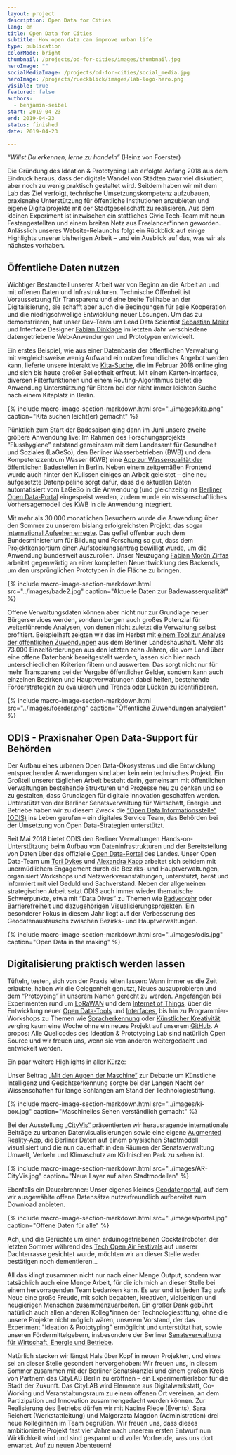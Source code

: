 ```yaml
---
layout: project
description: Open Data for Cities
lang: en
title: Open Data for Cities
subtitle: How open data can improve urban life
type: publication
colorMode: bright
thumbnail: /projects/od-for-cities/images/thumbnail.jpg
heroImage: ""
socialMediaImage: /projects/od-for-cities/social_media.jpg
heroImage: /projects/rueckblick/images/lab-logo-hero.png
visible: true
featured: false
authors:
  - benjamin-seibel
start: 2019-04-23
end: 2019-04-23
status: finished
date: 2019-04-23

---
```


_“Willst Du erkennen, lerne zu handeln”_ (Heinz von Foerster)


Die Gründung des Ideation & Prototyping Lab erfolgte Anfang 2018 aus dem Eindruck heraus, dass der digitale Wandel von Städten zwar viel diskutiert, aber noch zu wenig praktisch gestaltet wird. Seitdem haben wir mit dem Lab das Ziel verfolgt, technische Umsetzungskompetenz aufzubauen, praxisnahe Unterstützung für öffentliche Institutionen anzubieten und eigene Digitalprojekte mit der Stadtgesellschaft zu realisieren. Aus dem kleinen Experiment ist inzwischen ein stattliches Civic Tech-Team mit neun Festangestellten und einem breiten Netz aus Freelancer*innen geworden. Anlässlich unseres Website-Relaunchs folgt ein Rückblick auf einige Highlights unserer bisherigen Arbeit – und ein Ausblick auf das, was wir als nächstes vorhaben.

Öffentliche Daten nutzen
------------------------

Wichtiger Bestandteil unserer Arbeit war von Beginn an die Arbeit an und mit offenen Daten und Infrastrukturen. Technische Offenheit ist Voraussetzung für Transparenz und eine breite Teilhabe an der Digitalisierung, sie schafft aber auch die Bedingungen für agile Kooperation und die niedrigschwellige Entwicklung neuer Lösungen. Um das zu demonstrieren, hat unser Dev-Team um Lead Data Scientist [Sebastian Meier](https://twitter.com/seb_meier) und Interface Designer [Fabian Dinklage](https://twitter.com/fdnklg) im letzten Jahr verschiedene datengetriebene Web-Anwendungen und Prototypen entwickelt.  

Ein erstes Beispiel, wie aus einer Datenbasis der öffentlichen Verwaltung mit vergleichsweise wenig Aufwand ein nutzerfreundliches Angebot werden kann, lieferte unsere interaktive [Kita-Suche](https://www.kita-suche.berlin), die im Februar 2018 online ging und sich bis heute großer Beliebtheit erfreut. Mit einem Karten-Interface, diversen Filterfunktionen und einem Routing-Algorithmus bietet die Anwendung Unterstützung für Eltern bei der nicht immer leichten Suche nach einem Kitaplatz in Berlin.

{% include macro-image-section-markdown.html src="../images/kita.png" caption="Kita suchen leicht(er) gemacht" %}

Pünktlich zum Start der Badesaison ging dann im Juni unsere zweite größere Anwendung live: Im Rahmen des Forschungsprojekts “Flusshygiene” entstand gemeinsam mit dem Landesamt für Gesundheit und Soziales (LaGeSo), den Berliner Wasserbetrieben (BWB) und dem Kompetenzzentrum Wasser (KWB) eine [App zur Wasserqualität der öffentlichen Badestellen in Berlin](https://www.badestellen-berlin.de). Neben einem zeitgemäßen Frontend wurde auch hinter den Kulissen einiges an Arbeit geleistet – eine neu aufgesetzte Datenpipeline sorgt dafür, dass die aktuellen Daten automatisiert vom LaGeSo in die Anwendung (und gleichzeitig ins [Berliner Open Data-Portal](https://daten.berlin.de/datensaetze/liste-der-badestellen) eingespeist werden, zudem wurde ein wissenschaftliches Vorhersagemodell des KWB in die Anwendung integriert.

Mit mehr als 30.000 monatlichen Besuchern wurde die Anwendung über den Sommer zu unserem bislang erfolgreichsten Projekt, das sogar [international Aufsehen erregte](https://apolitical.co/solution_article/berlin-steers-bathers-away-from-dirty-lakes-with-daily-pollution-updates/). Das gefiel offenbar auch dem Bundesministerium für Bildung und Forschung so gut, dass dem Projektkonsortium einen Aufstockungsantrag bewilligt wurde, um die Anwendung bundesweit auszurollen. Unser Neuzugang [Fabian Morón Zirfas](https://twitter.com/fmoronzirfas) arbeitet gegenwärtig an einer kompletten Neuentwicklung des Backends, um den ursprünglichen Prototypen in die Fläche zu bringen.

{% include macro-image-section-markdown.html src="../images/bade2.jpg" caption="Aktuelle Daten zur Badewasserqualität" %}

Offene Verwaltungsdaten können aber nicht nur zur Grundlage neuer Bürgerservices werden, sondern bergen auch großes Potenzial für weiterführende Analysen, von denen nicht zuletzt die Verwaltung selbst profitiert. Beispielhaft zeigten wir das im Herbst mit [einem Tool zur Analyse der öffentlichen Zuwendungen](http://zuwendungsdatenbank.lab.technologiestiftung-berlin.de/#vis) aus dem Berliner Landeshaushalt. 
Mehr als 73.000 Einzelförderungen aus den letzten zehn Jahren, die vom Land über eine offene Datenbank bereitgestellt werden, lassen sich hier nach unterschiedlichen Kriterien filtern und auswerten. Das sorgt nicht nur für mehr Transparenz bei der Vergabe öffentlicher Gelder, sondern kann auch einzelnen Bezirken und Hauptverwaltungen dabei helfen, bestehende Förderstrategien zu evaluieren und Trends oder Lücken zu identifizieren. 

{% include macro-image-section-markdown.html src="../images/foerder.png" caption="Öffentliche Zuwendungen analysiert" %}

ODIS - Praxisnaher Open Data-Support für Behörden
---------------------------------------------------------------

Der Aufbau eines urbanen Open Data-Ökosystems und die Entwicklung entsprechender Anwendungen sind aber kein rein technisches Projekt. Ein Großteil unserer täglichen Arbeit besteht darin, gemeinsam mit öffentlichen Verwaltungen bestehende Strukturen und Prozesse neu zu denken und so zu gestalten, dass Grundlagen für digitale Innovation geschaffen werden. Unterstützt von der Berliner Senatsverwaltung für Wirtschaft, Energie und Betriebe haben wir zu diesem Zweck die [“Open Data Informationsstelle” (ODIS)](https://www.odis-berlin.de) ins Leben gerufen – ein digitales Service Team, das Behörden bei der Umsetzung von Open Data-Strategien unterstützt. 

Seit Mai 2018 bietet ODIS den Berliner Verwaltungen Hands-on-Unterstützung beim Aufbau von Dateninfrastrukturen und der Bereitstellung von Daten über das offizielle [Open Data-Portal](https://daten.berlin.de) des Landes. Unser Open Data-Team um [Tori Dykes](https://twitter.com/toridykes) und [Alexandra Kapp](https://twitter.com/lxndrkp) arbeitet sich seitdem mit unermüdlichem Engagement durch die Bezirks- und Hauptverwaltungen, organisiert Workshops und Netzwerkveranstaltungen, unterstützt, berät und informiert mit viel Geduld und Sachverstand. Neben der allgemeinen strategischen Arbeit setzt ODIS auch immer wieder thematische Schwerpunkte, etwa mit “Data Dives” zu Themen wie [Radverkehr](https://lab.technologiestiftung-berlin.de/projects/datadive-cycling/de/) oder [Barrierefreiheit](https://lab.technologiestiftung-berlin.de/projects/datadive-accessibility/de/) und dazugehörigen [Visualisierungsprojekten](https://lab.technologiestiftung-berlin.de/projects/bikerides/de/). Ein besonderer Fokus in diesem Jahr liegt auf der Verbesserung des Geodatenaustauschs zwischen Bezirks- und Hauptverwaltungen. 

{% include macro-image-section-markdown.html src="../images/odis.jpg" caption="Open Data in the making" %}

Digitalisierung praktisch werden lassen
----------------------------------------

Tüfteln, testen, sich von der Praxis leiten lassen: Wann immer es die Zeit erlaubte, haben wir die Gelegenheit genutzt, Neues auszuprobieren und dem “Protoyping” in unserem Namen gerecht zu werden. Angefangen bei Experimenten rund um [LoRaWAN](https://lab.technologiestiftung-berlin.de/projects/loranodes/de/) und dem [Internet of Things](https://www.technologiestiftung-berlin.de/de/blog/we-eat-our-own-soup/), über die Entwicklung neuer [Open Data-Tools](https://lab.technologiestiftung-berlin.de/projects/csv-string-optimization/de/) und [Interfaces](https://lab.technologiestiftung-berlin.de/projects/magic-mirror/de/), bis hin zu Programmier-Workshops zu Themen wie [Spracherkennung](https://retunefestival.de/2018/events/technologiestiftung/) oder [Künstlicher Kreativität](https://twitter.com/bnjmnsbl/status/1064545686325219329) verging kaum eine Woche ohne ein neues Projekt auf unserem [GitHub](https://github.com/technologiestiftung/). A propos: Alle Quellcodes des Ideation & Prototyping Lab sind natürlich Open Source und wir freuen uns, wenn sie von anderen weitergedacht und entwickelt werden.

Ein paar weitere Highlights in aller Kürze: 

Unser Beitrag [„Mit den Augen der Maschine“](https://lab.technologiestiftung-berlin.de/projects/ki-ai-intro/de/) zur Debatte um Künstliche Intelligenz und Gesichtserkennung sorgte bei der Langen Nacht der Wissenschaften für lange Schlangen am Stand der Technologiestiftung.

{% include macro-image-section-markdown.html src="../images/ki-box.jpg" caption="Maschinelles Sehen verständlich gemacht" %} 

Bei der Ausstellung [„CityVis“](https://cityvis.io/exhibition.php) präsentierten wir herausragende internationale Beiträge zu urbanen Datenvisualisierungen sowie eine eigene [Augmented Reality-App](https://medium.com/@stephangensch/building-an-ar-dataviz-prototype-10d7c9e6d261), die Berliner Daten auf einem physischen Stadtmodell visualisiert und die nun dauerhaft in den Räumen der Senatsverwaltung Umwelt, Verkehr und Klimaschutz am Köllnischen Park zu sehen ist. 

{% include macro-image-section-markdown.html src="../images/AR-CityVis.jpg" caption="Neue Layer auf alten Stadtmodellen" %} 

Ebenfalls ein Dauerbrenner: Unser eigenes kleines [Geodatenportal](https://data.technologiestiftung-berlin.de/), auf dem wir ausgewählte offene Datensätze nutzerfreundlich aufbereitet zum Download anbieten. 

{% include macro-image-section-markdown.html src="../images/portal.jpg" caption="Offene Daten für alle" %} 

Ach, und die Gerüchte um einen arduinogetriebenen Cocktailroboter, der letzten Sommer während des [Tech Open Air Festivals](https://toa.berlin/) auf unserer Dachterrasse gesichtet wurde, möchten wir an dieser Stelle weder bestätigen noch dementieren...

All das klingt zusammen nicht nur nach einer Menge Output, sondern war tatsächlich auch eine Menge Arbeit, für die ich mich an dieser Stelle bei einem hervorragenden Team bedanken kann. Es war und ist jeden Tag aufs Neue eine große Freude, mit solch begabten, kreativen, vielseitigen und neugierigen Menschen zusammenzuarbeiten. Ein großer Dank gebührt natürlich auch allen anderen Kolleg*innen der Technologiestiftung, ohne die unsere Projekte nicht möglich wären, unserem Vorstand, der das Experiment "Ideation & Prototyping" ermöglicht und unterstützt hat, sowie unseren Fördermittelgebern, insbesondere der Berliner [Senatsverwaltung für Wirtschaft, Energie und Betriebe](https://www.berlin.de/sen/web/). 

Natürlich stecken wir längst Hals über Kopf in neuen Projekten, und eines sei an dieser Stelle gesondert hervorgehoben: Wir freuen uns, in diesem Sommer zusammen mit der Berliner Senatskanzlei und einem großen Kreis von Partnern das CityLAB Berlin zu eröffnen – ein Experimentierlabor für die Stadt der Zukunft. Das CityLAB wird Elemente aus Digitalwerkstatt, Co-Working und Veranstaltungs­raum zu einem offenen Ort vereinen, an dem Partizipation und Innovation zusammengedacht werden können. Zur Realisierung des Betriebs dürfen wir mit Nadine Riede (Events), Sara Reichert (Werkstattleitung) und Malgorzata Magdon (Administration) drei neue Kolleginnen im Team begrüßen.
Wir freuen uns, dass dieses ambitionierte Projekt fast vier Jahre nach unserem ersten Entwurf nun Wirklichkeit wird und sind gespannt und voller Vorfreude, was uns dort erwartet. Auf zu neuen Abenteuern!